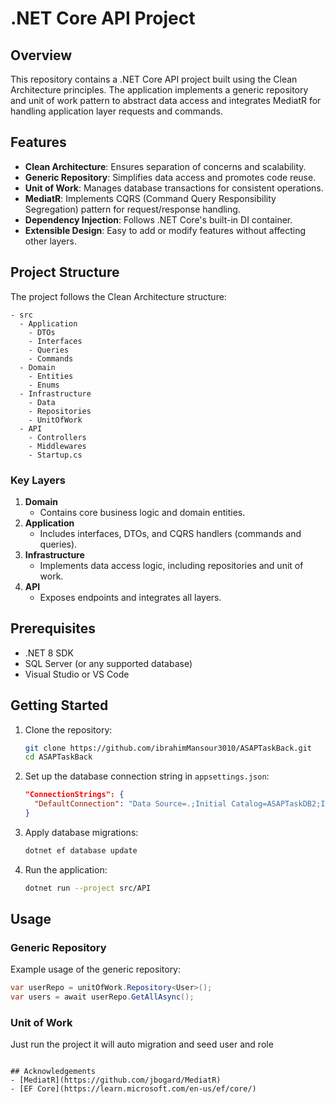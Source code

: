 # .NET Core API Project

## Overview
This repository contains a .NET Core API project built using the Clean Architecture principles. The application implements a generic repository and unit of work pattern to abstract data access and integrates MediatR for handling application layer requests and commands.

## Features
- **Clean Architecture**: Ensures separation of concerns and scalability.
- **Generic Repository**: Simplifies data access and promotes code reuse.
- **Unit of Work**: Manages database transactions for consistent operations.
- **MediatR**: Implements CQRS (Command Query Responsibility Segregation) pattern for request/response handling.
- **Dependency Injection**: Follows .NET Core's built-in DI container.
- **Extensible Design**: Easy to add or modify features without affecting other layers.

## Project Structure
The project follows the Clean Architecture structure:

```
- src
  - Application
    - DTOs
    - Interfaces
    - Queries
    - Commands
  - Domain
    - Entities
    - Enums
  - Infrastructure
    - Data
    - Repositories
    - UnitOfWork
  - API
    - Controllers
    - Middlewares
    - Startup.cs
```

### Key Layers
1. **Domain**
   - Contains core business logic and domain entities.
2. **Application**
   - Includes interfaces, DTOs, and CQRS handlers (commands and queries).
3. **Infrastructure**
   - Implements data access logic, including repositories and unit of work.
4. **API**
   - Exposes endpoints and integrates all layers.

## Prerequisites
- .NET 8 SDK
- SQL Server (or any supported database)
- Visual Studio or VS Code

## Getting Started
1. Clone the repository:
   ```bash
   git clone https://github.com/ibrahimMansour3010/ASAPTaskBack.git
   cd ASAPTaskBack
   ```

2. Set up the database connection string in `appsettings.json`:
   ```json
   "ConnectionStrings": {
     "DefaultConnection": "Data Source=.;Initial Catalog=ASAPTaskDB2;Integrated Security=True;Trust Server Certificate=True"
   }
   ```

3. Apply database migrations:
   ```bash
   dotnet ef database update
   ```

4. Run the application:
   ```bash
   dotnet run --project src/API
   ```

## Usage
### Generic Repository
Example usage of the generic repository:
```csharp
var userRepo = unitOfWork.Repository<User>();
var users = await userRepo.GetAllAsync();
```

### Unit of Work
Just run the project it will auto migration and seed user and role
```

## Acknowledgements
- [MediatR](https://github.com/jbogard/MediatR)
- [EF Core](https://learn.microsoft.com/en-us/ef/core/)

